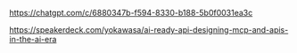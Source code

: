 https://chatgpt.com/c/6880347b-f594-8330-b188-5b0f0031ea3c

https://speakerdeck.com/yokawasa/ai-ready-api-designing-mcp-and-apis-in-the-ai-era
